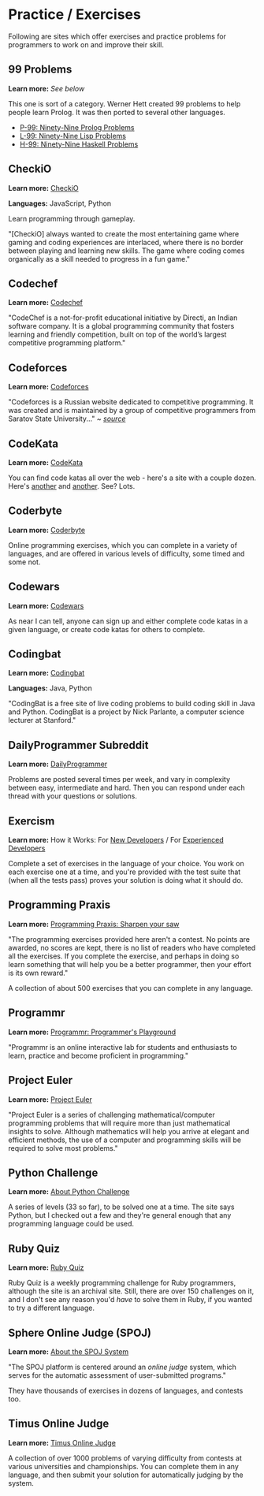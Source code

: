 # Practice / Exercises

Following are sites which offer exercises and practice problems for programmers to work on and improve their skill.

## 99 Problems

**Learn more:** *See below*

This one is sort of a category. Werner Hett created 99 problems to help people learn Prolog. It was then ported to several other languages.

* [P-99: Ninety-Nine Prolog Problems](https://sites.google.com/site/prologsite/prolog-problems)
* [L-99: Ninety-Nine Lisp Problems](http://www.ic.unicamp.br/~meidanis/courses/mc336/2006s2/funcional/L-99_Ninety-Nine_Lisp_Problems.html)
* [H-99: Ninety-Nine Haskell Problems](https://wiki.haskell.org/H-99:_Ninety-Nine_Haskell_Problems)

## CheckiO

**Learn more:** [CheckiO](https://checkio.org/)

**Languages:** JavaScript, Python

Learn programming through gameplay.

"[CheckiO] always wanted to create the most entertaining game where gaming and coding experiences are interlaced, where there is no border between playing and learning new skills. The game where coding comes organically as a skill needed to progress in a fun game."

## Codechef

**Learn more:** [Codechef](https://www.codechef.com/aboutus)

"CodeChef is a not-for-profit educational initiative by Directi, an Indian software company. It is a global programming community that fosters learning and friendly competition, built on top of the world’s largest competitive programming platform."

## Codeforces

**Learn more:** [Codeforces](http://codeforces.com/)

"Codeforces is a Russian website dedicated to competitive programming. It was created and is maintained by a group of competitive programmers from Saratov State University..." *~ [source](https://en.wikipedia.org/wiki/Codeforces)*

## CodeKata

**Learn more:** [CodeKata](http://codekata.com/kata/codekata-intro/)

You can find code katas all over the web - here's a site with a couple dozen. Here's [another](http://www.codekatas.org/) and [another](https://github.com/gamontalvo/awesome-katas). See? Lots.

## Coderbyte

**Learn more:** [Coderbyte](https://coderbyte.com/About/)

Online programming exercises, which you can complete in a variety of languages, and are offered in various levels of difficulty, some timed and some not.

## Codewars

**Learn more:** [Codewars](https://www.codewars.com/)

As near I can tell, anyone can sign up and either complete code katas in a given language, or create code katas for others to complete.

## Codingbat

**Learn more:** [Codingbat](http://codingbat.com/about.html)

**Languages:** Java, Python

"CodingBat is a free site of live coding problems to build coding skill in Java and Python. CodingBat is a project by Nick Parlante, a computer science lecturer at Stanford."

## DailyProgrammer Subreddit

**Learn more:** [DailyProgrammer](https://www.reddit.com/r/dailyprogrammer/)

Problems are posted several times per week, and vary in complexity between easy, intermediate and hard. Then you can respond under each thread with your questions or solutions.

## Exercism

**Learn more:** How it Works: For [New Developers](http://exercism.io/how-it-works/newbie) / For [Experienced Developers](http://exercism.io/how-it-works)

Complete a set of exercises in the language of your choice. You work on each exercise one at a time, and you're provided with the test suite that (when all the tests pass) proves your solution is doing what it should do.

## Programming Praxis

**Learn more:** [Programming Praxis: Sharpen your saw](https://programmingpraxis.com/contents/about/)

"The programming exercises provided here aren't a contest. No points are awarded, no scores are kept, there is no list of readers who have completed all the exercises. If you complete the exercise, and perhaps in doing so learn something that will help you be a better programmer, then your effort is its own reward."

A collection of about 500 exercises that you can complete in any language.

## Programmr

**Learn more:** [Programmr: Programmer's Playground](http://www.programmr.com/about_us)

"Programmr is an online interactive lab for students and enthusiasts to learn, practice and become proficient in programming."

## Project Euler

**Learn more:** [Project Euler](https://projecteuler.net/)

"Project Euler is a series of challenging mathematical/computer programming problems that will require more than just mathematical insights to solve. Although mathematics will help you arrive at elegant and efficient methods, the use of a computer and programming skills will be required to solve most problems."

## Python Challenge

**Learn more:** [About Python Challenge](http://www.pythonchallenge.com/about.php)

A series of levels (33 so far), to be solved one at a time. The site says Python, but I checked out a few and they're general enough that any programming language could be used.

## Ruby Quiz

**Learn more:** [Ruby Quiz](http://rubyquiz.com/)

Ruby Quiz is a weekly programming challenge for Ruby programmers, although the site is an archival site. Still, there are over 150 challenges on it, and I don't see any reason you'd *have* to solve them in Ruby, if you wanted to try a different language.

## Sphere Online Judge (SPOJ)

**Learn more:** [About the SPOJ System](http://www.spoj.com/info/)

"The SPOJ platform is centered around an *online judge* system, which serves for the automatic assessment of user-submitted programs."

They have thousands of exercises in dozens of languages, and contests too.

## Timus Online Judge

**Learn more:** [Timus Online Judge](http://acm.timus.ru/help.aspx?topic=judge)

A collection of over 1000 problems of varying difficulty from contests at various universities and championships. You can complete them in any language, and then submit your solution for automatically judging by the system.
